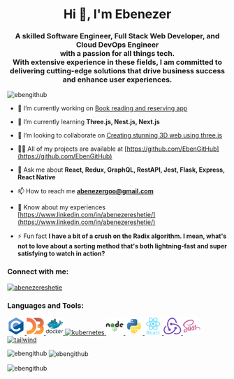 <h1 align="center">Hi 👋, I'm Ebenezer</h1>
<h3 align="center">A skilled Software Engineer, Full Stack Web Developer, and Cloud DevOps Engineer <br /> with a passion for all things tech. <br /> With extensive experience in these fields, I am committed to delivering cutting-edge solutions that drive business success and enhance user experiences.</h3>

<p align="left"> <img src="https://komarev.com/ghpvc/?username=ebengithub&label=Profile%20views&color=0e75b6&style=flat" alt="ebengithub" /> </p>

- 🔭 I’m currently working on [Book reading and reserving app](http://library-31bw.onrender.com/)

- 🌱 I’m currently learning **Three.js, Nest.js, Next.js**

- 👯 I’m looking to collaborate on [Creating stunning 3D web using three.js](https://github.com/EbenGitHub)

- 👨‍💻 All of my projects are available at [https://github.com/EbenGitHub](https://github.com/EbenGitHub)

- 💬 Ask me about **React, Redux, GraphQL, RestAPI, Jest, Flask, Express, React Native**

- 📫 How to reach me **abenezergoo@gmail.com**

- 📄 Know about my experiences [https://www.linkedin.com/in/abenezereshetie/](https://www.linkedin.com/in/abenezereshetie/)

- ⚡ Fun fact **I have a bit of a crush on the Radix algorithm. I mean, what's not to love about a sorting method that's both lightning-fast and super satisfying to watch in action?**

<h3 align="left">Connect with me:</h3>
<p align="left">
<a href="https://linkedin.com/in/abenezereshetie" target="blank"><img align="center" src="https://raw.githubusercontent.com/rahuldkjain/github-profile-readme-generator/master/src/images/icons/Social/linked-in-alt.svg" alt="abenezereshetie" height="30" width="40" /></a>
</p>

<h3 align="left">Languages and Tools:</h3>
<p align="left"> <a href="https://www.cprogramming.com/" target="_blank" rel="noreferrer"> <img src="https://raw.githubusercontent.com/devicons/devicon/master/icons/c/c-original.svg" alt="c" width="40" height="40"/> </a> <a href="https://d3js.org/" target="_blank" rel="noreferrer"> <img src="https://raw.githubusercontent.com/devicons/devicon/master/icons/d3js/d3js-original.svg" alt="d3js" width="40" height="40"/> </a> <a href="https://www.docker.com/" target="_blank" rel="noreferrer"> <img src="https://raw.githubusercontent.com/devicons/devicon/master/icons/docker/docker-original-wordmark.svg" alt="docker" width="40" height="40"/> </a> <a href="https://kubernetes.io" target="_blank" rel="noreferrer"> <img src="https://www.vectorlogo.zone/logos/kubernetes/kubernetes-icon.svg" alt="kubernetes" width="40" height="40"/> </a> <a href="https://nodejs.org" target="_blank" rel="noreferrer"> <img src="https://raw.githubusercontent.com/devicons/devicon/master/icons/nodejs/nodejs-original-wordmark.svg" alt="nodejs" width="40" height="40"/> </a> <a href="https://www.python.org" target="_blank" rel="noreferrer"> <img src="https://raw.githubusercontent.com/devicons/devicon/master/icons/python/python-original.svg" alt="python" width="40" height="40"/> </a> <a href="https://reactjs.org/" target="_blank" rel="noreferrer"> <img src="https://raw.githubusercontent.com/devicons/devicon/master/icons/react/react-original-wordmark.svg" alt="react" width="40" height="40"/> </a> <a href="https://redux.js.org" target="_blank" rel="noreferrer"> <img src="https://raw.githubusercontent.com/devicons/devicon/master/icons/redux/redux-original.svg" alt="redux" width="40" height="40"/> </a> <a href="https://sass-lang.com" target="_blank" rel="noreferrer"> <img src="https://raw.githubusercontent.com/devicons/devicon/master/icons/sass/sass-original.svg" alt="sass" width="40" height="40"/> </a> <a href="https://tailwindcss.com/" target="_blank" rel="noreferrer"> <img src="https://www.vectorlogo.zone/logos/tailwindcss/tailwindcss-icon.svg" alt="tailwind" width="40" height="40"/> </a> </p>

<p><img align="left" src="https://github-readme-stats.vercel.app/api/top-langs?username=ebengithub&show_icons=true&locale=en&layout=compact" alt="ebengithub" /></p>

<p>&nbsp;<img align="center" src="https://github-readme-stats.vercel.app/api?username=ebengithub&show_icons=true&locale=en" alt="ebengithub" /></p>

<p><img align="center" src="https://github-readme-streak-stats.herokuapp.com/?user=ebengithub&" alt="ebengithub" /></p>
